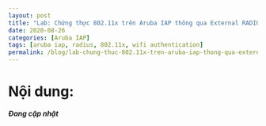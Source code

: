 ```yaml
---
layout: post
title: "Lab: Chứng thực 802.11x trên Aruba IAP thông qua External RADIUS Server"
date: 2020-08-26
categories: [Aruba IAP]
tags: [aruba iap, radius, 802.11x, wifi authentication]
permalink: /blog/lab-chung-thuc-802.11x-tren-aruba-iap-thong-qua-external-radius-server/
---
```

# Nội dung:
***Đang cập nhật***
